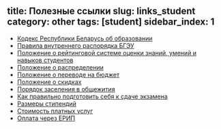 title: Полезные ссылки
slug: links_student
category: other
tags: [student]
sidebar_index: 1
---

-   [Кодекс Республики Беларусь об образовании](http://www.bseu.by/fm/files/kodex.pdf)
-   [Правила внутреннего распорядка БГЭУ](http://www.bseu.by/russian/pvr/pvr3.htm)
-   [Положение о рейтинговой системе оценки знаний, умений и навыков студентов ](http://www.bseu.by/russian/student/reyting.htm)
-   [Положение о распределении](http://www.bseu.by/russian/teaching/distrib.htm)
-   [Положение о переводе на бюджет ](http://www.bseu.by/russian/student/perevod.htm)
-   [Положение о скидках](http://www.bseu.by/russian/student/skidki.htm)
-   [Порядок заселения в общежития](http://www.bseu.by/russian/student/polog_zasel.htm)
-   [Как правильно подготовить себя к сдаче экзамена](/files/examrules.doc)
-   [Размеры стипендий](/files/stipendii.doc)
-   [Стоимость платных услуг](/files/otrabotki.doc)
-   [Оплата через ЕРИП](/files/erip.doc)

